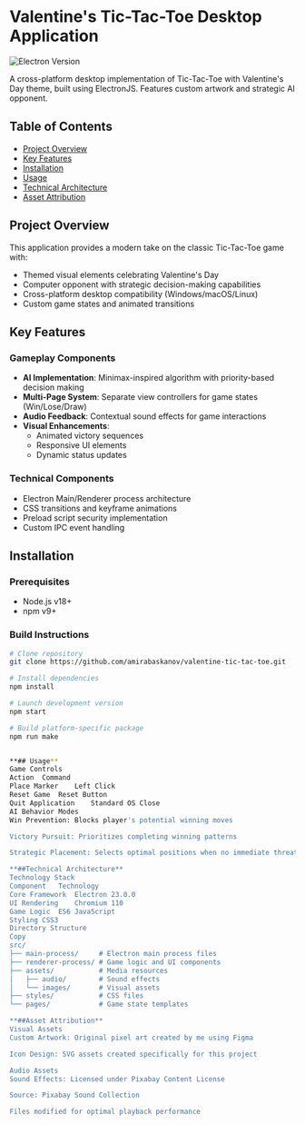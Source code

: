 # Valentine's Tic-Tac-Toe Desktop Application

![Electron Version](https://img.shields.io/badge/Electron-23.0.0-blue)

A cross-platform desktop implementation of Tic-Tac-Toe with Valentine's Day theme, built using ElectronJS. Features custom artwork and strategic AI opponent.

## Table of Contents
- [Project Overview](#project-overview)
- [Key Features](#key-features)
- [Installation](#installation)
- [Usage](#usage)
- [Technical Architecture](#technical-architecture)
- [Asset Attribution](#asset-attribution)

## Project Overview

This application provides a modern take on the classic Tic-Tac-Toe game with:

- Themed visual elements celebrating Valentine's Day
- Computer opponent with strategic decision-making capabilities
- Cross-platform desktop compatibility (Windows/macOS/Linux)
- Custom game states and animated transitions

## Key Features

### Gameplay Components
- **AI Implementation**: Minimax-inspired algorithm with priority-based decision making
- **Multi-Page System**: Separate view controllers for game states (Win/Lose/Draw)
- **Audio Feedback**: Contextual sound effects for game interactions
- **Visual Enhancements**:
  - Animated victory sequences
  - Responsive UI elements
  - Dynamic status updates

### Technical Components
- Electron Main/Renderer process architecture
- CSS transitions and keyframe animations
- Preload script security implementation
- Custom IPC event handling

## Installation

### Prerequisites
- Node.js v18+ 
- npm v9+

### Build Instructions
```bash
# Clone repository
git clone https://github.com/amirabaskanov/valentine-tic-tac-toe.git

# Install dependencies
npm install

# Launch development version
npm start

# Build platform-specific package
npm run make


**## Usage**
Game Controls
Action	Command
Place Marker	Left Click
Reset Game	Reset Button
Quit Application	Standard OS Close
AI Behavior Modes
Win Prevention: Blocks player's potential winning moves

Victory Pursuit: Prioritizes completing winning patterns

Strategic Placement: Selects optimal positions when no immediate threats

**##Technical Architecture**
Technology Stack
Component	Technology
Core Framework	Electron 23.0.0
UI Rendering	Chromium 110
Game Logic	ES6 JavaScript
Styling	CSS3
Directory Structure
Copy
src/
├── main-process/     # Electron main process files
├── renderer-process/ # Game logic and UI components
├── assets/           # Media resources
│   ├── audio/        # Sound effects
│   └── images/       # Visual assets
├── styles/           # CSS files
└── pages/            # Game state templates

**##Asset Attribution**
Visual Assets
Custom Artwork: Original pixel art created by me using Figma

Icon Design: SVG assets created specifically for this project

Audio Assets
Sound Effects: Licensed under Pixabay Content License

Source: Pixabay Sound Collection

Files modified for optimal playback performance
